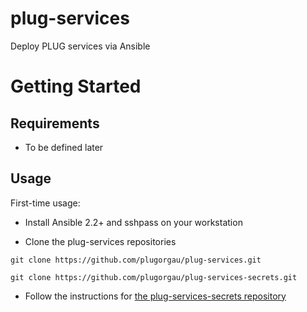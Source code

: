 plug-services
=============

Deploy PLUG services via Ansible

Getting Started
===============

Requirements
------------
* To be defined later

Usage
-----

First-time usage:
* Install Ansible 2.2+ and sshpass on your workstation

* Clone the plug-services repositories

`git clone https://github.com/plugorgau/plug-services.git`

`git clone https://github.com/plugorgau/plug-services-secrets.git`

* Follow the instructions for [the plug-services-secrets repository](https://github.com/plugorgau/plug-services-secrets)


